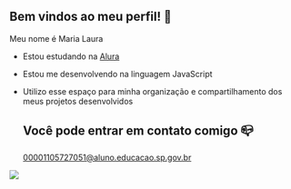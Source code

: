 ## Bem vindos ao meu perfil! 💙

Meu nome é Maria Laura

- Estou estudando na [Alura](https://www.alura.com.br)
- Estou me desenvolvendo na linguagem JavaScript
- Utilizo esse espaço para minha organização e compartilhamento dos meus projetos desenvolvidos

  ## Você pode entrar em contato comigo 📪

  00001105727051@aluno.educacao.sp.gov.br

![](https://media1.tenor.com/m/5yDCX3zR6Z0AAAAC/batman-batdog.gif)
